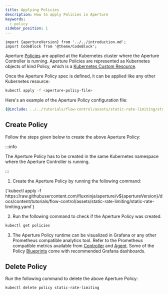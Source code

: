 ```yaml
---
title: Applying Policies
description: How to apply Policies in Aperture
keywords:
  - policy
sidebar_position: 1
---
```


```mdx-code-block
import {apertureVersion} from '../../introduction.md';
import CodeBlock from '@theme/CodeBlock';
```

Aperture [Policies][policy-concept] are applied at the Kubernetes cluster where
the Aperture Controller is running. Aperture Policies are represented as
Kubernetes objects of kind Policy, which is a
[Kubernetes Custom Resource](https://kubernetes.io/docs/concepts/extend-kubernetes/api-extension/custom-resources/).

Once the Aperture Policy spec is defined, it can be applied like any other
Kubernetes resource:

```bash
kubectl apply -f <aperture-policy-file>
```

Here's an example of the Aperture Policy configuration file:

```yaml
{@include: ../../tutorials/flow-control/assets/static-rate-limiting/static-rate-limiting.yaml}
```

## Create Policy

Follow the steps given below to create the above Aperture Policy:

:::info

The Aperture Policy has to be created in the same Kubernetes namespace where the
Aperture Controller is running.

:::

1. Create the Aperture Policy by running the following command:

<CodeBlock language="bash">
{`kubectl apply -f https://raw.githubusercontent.com/fluxninja/aperture/v${apertureVersion}/docs/content/tutorials/flow-control/assets/static-rate-limiting/static-rate-limiting.yaml`}
</CodeBlock>

2. Run the following command to check if the Aperture Policy was created.

```bash
kubectl get policies
```

3. The Aperture Policy runtime can be visualized in Grafana or any other
   Prometheus compatible analytics tool. Refer to the Prometheus compatible
   metrics available from [Controller][controller-metrics] and
   [Agent][agent-metrics]. Some of the Policy [Blueprints][blueprints] come with
   recommended Grafana dashboards.

## Delete Policy

Run the following command to delete the above Aperture Policy:

```bash
kubectl delete policy static-rate-limiting
```

[controller-metrics]: /references/prometheus-metrics/controller.md
[agent-metrics]: /references/prometheus-metrics/agent.md
[policy-concept]: /concepts/policy/policy.md
[blueprints]: /get-started/policies/blueprints.md
